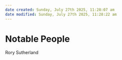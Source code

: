 ```yaml
---
date created: Sunday, July 27th 2025, 11:28:07 am
date modified: Sunday, July 27th 2025, 11:28:22 am
---
```


# Notable People

Rory Sutherland